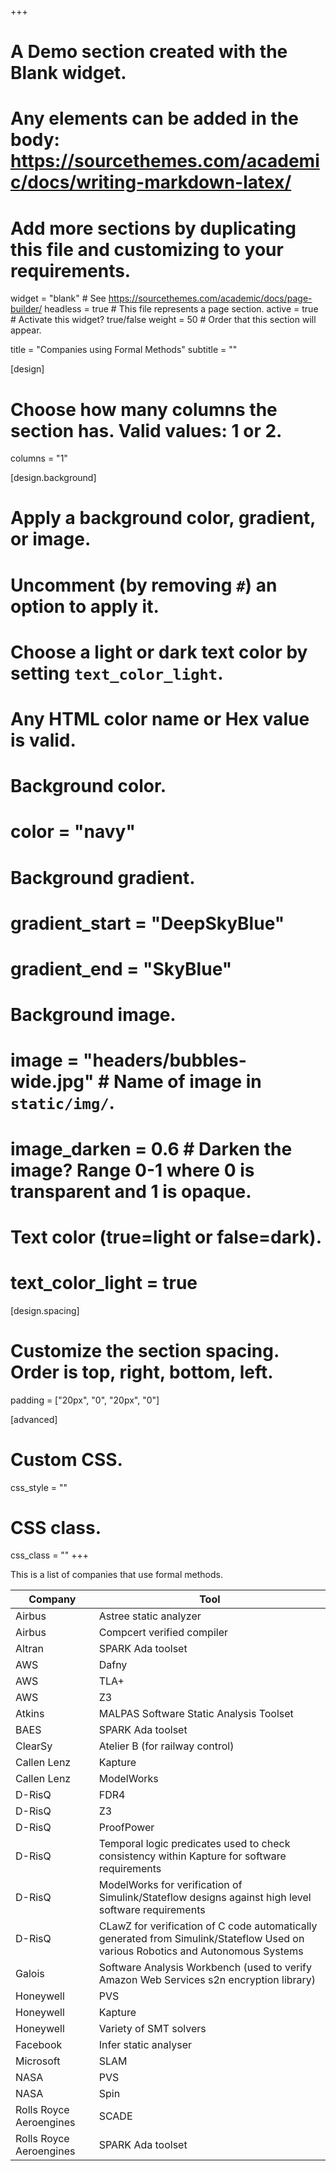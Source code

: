 +++
# A Demo section created with the Blank widget.
# Any elements can be added in the body: https://sourcethemes.com/academic/docs/writing-markdown-latex/
# Add more sections by duplicating this file and customizing to your requirements.

widget = "blank"  # See https://sourcethemes.com/academic/docs/page-builder/
headless = true  # This file represents a page section.
active = true  # Activate this widget? true/false
weight = 50  # Order that this section will appear.

title = "Companies using Formal Methods"
subtitle = ""

[design]
  # Choose how many columns the section has. Valid values: 1 or 2.
  columns = "1"

[design.background]
  # Apply a background color, gradient, or image.
  #   Uncomment (by removing `#`) an option to apply it.
  #   Choose a light or dark text color by setting `text_color_light`.
  #   Any HTML color name or Hex value is valid.

  # Background color.
  # color = "navy"
  
  # Background gradient.
  # gradient_start = "DeepSkyBlue"
  # gradient_end = "SkyBlue"
  
  # Background image.
  # image = "headers/bubbles-wide.jpg"  # Name of image in `static/img/`.
  # image_darken = 0.6  # Darken the image? Range 0-1 where 0 is transparent and 1 is opaque.

  # Text color (true=light or false=dark).
  # text_color_light = true

[design.spacing]
  # Customize the section spacing. Order is top, right, bottom, left.
  padding = ["20px", "0", "20px", "0"]

[advanced]
 # Custom CSS. 
 css_style = ""
 
 # CSS class.
 css_class = ""
+++

This is a list of companies that use formal methods.

Company       | Tool
------------- | -------------
Airbus        | Astree static analyzer
Airbus        | Compcert verified compiler
Altran        | SPARK Ada toolset
AWS           | Dafny
AWS           | TLA+
AWS           | Z3
Atkins        | MALPAS Software Static Analysis Toolset
BAES          | SPARK Ada toolset
ClearSy       | Atelier B (for railway control)
Callen Lenz   | Kapture
Callen Lenz   | ModelWorks
D-RisQ        | FDR4
D-RisQ        | Z3
D-RisQ        | ProofPower
D-RisQ        | Temporal logic predicates used to check consistency within Kapture for software requirements
D-RisQ        | ModelWorks for verification of Simulink/Stateflow designs against high level software requirements
D-RisQ        | CLawZ for verification of C code automatically generated from Simulink/Stateflow Used on various Robotics and Autonomous Systems
Galois        | Software Analysis Workbench (used to verify Amazon Web Services s2n encryption library)
Honeywell     | PVS
Honeywell     | Kapture
Honeywell     | Variety of SMT solvers
Facebook      | Infer static analyser
Microsoft     | SLAM
NASA          | PVS
NASA          | Spin
Rolls Royce Aeroengines | SCADE
Rolls Royce Aeroengines | SPARK Ada toolset